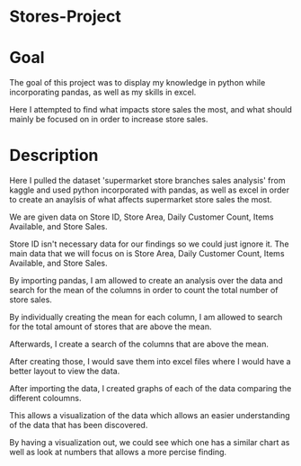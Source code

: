# Stores-Project

# Goal
The goal of this project was to display my knowledge in python while incorporating pandas, as well as my skills in excel. 

Here I attempted to find what impacts store sales the most, and what should mainly be focused on in order to increase store sales.

# Description
Here I pulled the dataset 'supermarket store branches sales analysis' from kaggle and used python incorporated with pandas, as well as excel in order to create 
an anaylsis of what affects supermarket store sales the most. 

We are given data on Store ID, Store Area, Daily Customer Count, Items Available, and Store Sales. 

Store ID isn't necessary data for our findings so we could just ignore it. The main data that we will focus on is Store Area, Daily Customer Count, Items Available, and Store Sales.

By importing pandas, I am allowed to create an analysis over the data and search for the mean of the columns in order to count the total number of store sales. 

By individually creating the mean for each column, I am allowed to search for the total amount of stores that are above the mean. 

Afterwards, I create a search of the columns that are above the mean.

After creating those, I would save them into excel files where I would have a better layout to view the data.

After importing the data, I created graphs of each of the data comparing the different coloumns.

This allows a visualization of the data which allows an easier understanding of the data that has been discovered.

By having a visualization out, we could see which one has a similar chart as well as look at numbers that allows a more percise finding.
